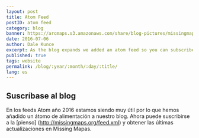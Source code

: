 ```yaml
---
layout: post
title: Atom Feed
postID: atom feed
category: blog
banner: https://arcmaps.s3.amazonaws.com/share/blog-pictures/missingmaps-blog_20150915_banner.jpg
date: 2016-07-06
author: Dale Kunce
excerpt: As the blog expands we added an atom feed so you can subscribe and get the latest updates on Missing Maps.
published: true
tags: website
permalink: /blog/:year/:month/:day/:title/
lang: es
---
```


## Suscríbase al blog

En los feeds Atom año 2016 estamos siendo muy útil por lo que hemos añadido un átomo de alimentación a nuestro blog. Ahora puede suscribirse a la [pienso] (http://missingmaps.org/feed.xml) y obtener las últimas actualizaciones en Missing Mapas.
